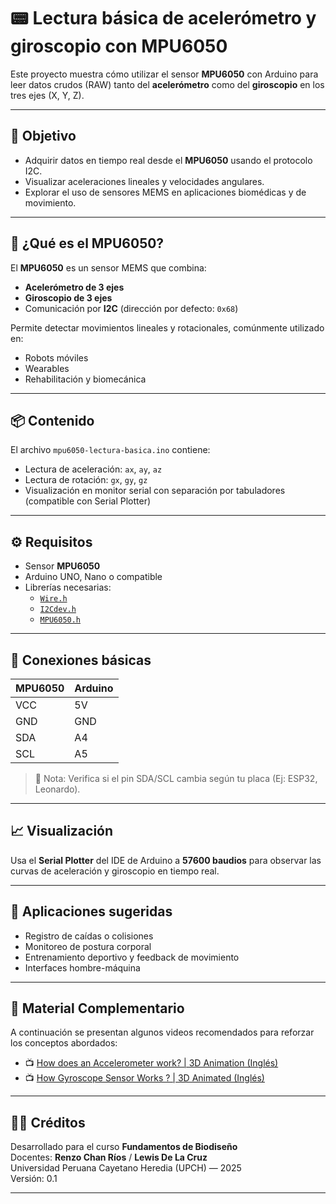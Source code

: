 # 📟 Lectura básica de acelerómetro y giroscopio con MPU6050

Este proyecto muestra cómo utilizar el sensor **MPU6050** con Arduino para leer datos crudos (RAW) tanto del **acelerómetro** como del **giroscopio** en los tres ejes (X, Y, Z).

---

## 🎯 Objetivo

- Adquirir datos en tiempo real desde el **MPU6050** usando el protocolo I2C.
- Visualizar aceleraciones lineales y velocidades angulares.
- Explorar el uso de sensores MEMS en aplicaciones biomédicas y de movimiento.

---

## 🔬 ¿Qué es el MPU6050?

El **MPU6050** es un sensor MEMS que combina:
- **Acelerómetro de 3 ejes**
- **Giroscopio de 3 ejes**
- Comunicación por **I2C** (dirección por defecto: `0x68`)

Permite detectar movimientos lineales y rotacionales, comúnmente utilizado en:
- Robots móviles
- Wearables
- Rehabilitación y biomecánica

---

## 📦 Contenido

El archivo `mpu6050-lectura-basica.ino` contiene:

- Lectura de aceleración: `ax`, `ay`, `az`
- Lectura de rotación: `gx`, `gy`, `gz`
- Visualización en monitor serial con separación por tabuladores (compatible con Serial Plotter)

---

## ⚙️ Requisitos

- Sensor **MPU6050**
- Arduino UNO, Nano o compatible
- Librerías necesarias:
  - [`Wire.h`](https://www.arduino.cc/en/Reference/Wire)
  - [`I2Cdev.h`](https://github.com/jrowberg/i2cdevlib)
  - [`MPU6050.h`](https://github.com/jrowberg/i2cdevlib/tree/master/Arduino/MPU6050)

---

## 🔌 Conexiones básicas

| MPU6050 | Arduino |
|---------|---------|
| VCC     | 5V      |
| GND     | GND     |
| SDA     | A4      |
| SCL     | A5      |

> 📌 Nota: Verifica si el pin SDA/SCL cambia según tu placa (Ej: ESP32, Leonardo).

---

## 📈 Visualización

Usa el **Serial Plotter** del IDE de Arduino a **57600 baudios** para observar las curvas de aceleración y giroscopio en tiempo real.

---

## 🧪 Aplicaciones sugeridas

- Registro de caídas o colisiones
- Monitoreo de postura corporal
- Entrenamiento deportivo y feedback de movimiento
- Interfaces hombre-máquina

---

## 🎥 Material Complementario

A continuación se presentan algunos videos recomendados para reforzar los conceptos abordados:

- 📺 [How does an Accelerometer work? | 3D Animation (Inglés)](https://www.youtube.com/watch?v=KuekQ-m9xpw)
- 📺 [How Gyroscope Sensor Works ? | 3D Animated (Inglés)](https://www.youtube.com/watch?v=REVp33SwwHE)

---

## 👨‍🏫 Créditos

Desarrollado para el curso **Fundamentos de Biodiseño**  
Docentes: **Renzo Chan Ríos** / **Lewis De La Cruz**  
Universidad Peruana Cayetano Heredia (UPCH) — 2025  
Versión: 0.1

---
